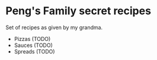 # Peng's Family secret recipes

Set of recipes as given by my grandma.

* Pizzas (TODO)
* Sauces (TODO)
* Spreads (TODO)
